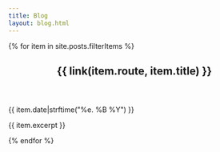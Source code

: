 ```yaml
---
title: Blog
layout: blog.html
---
```


<div class="posts">
{% for item in site.posts.filterItems %}
    <section class="post">
        <header class="post-header">
            <h2 class="post-title">{{ link(item.route, item.title) }}</h2>
        </header>
        <div class="blog-meta">{{ item.date|strftime("%e. %B %Y") }}</div>
        <div class="post-description">
            <p>{{ item.excerpt }}</p>
        </div>
    </section>
{% endfor %}
</div>
